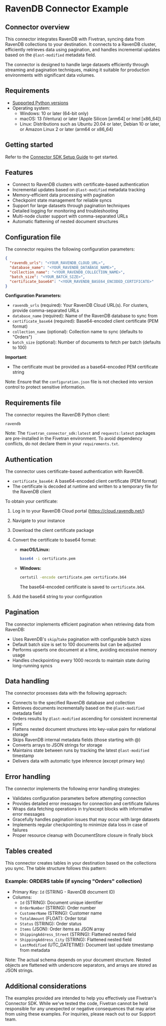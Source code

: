 # RavenDB Connector Example

## Connector overview

This connector integrates RavenDB with Fivetran, syncing data from RavenDB collections to your destination. It connects to a RavenDB cluster, efficiently retrieves data using pagination, and handles incremental updates based on the `@last-modified` metadata field.

The connector is designed to handle large datasets efficiently through streaming and pagination techniques, making it suitable for production environments with significant data volumes.

## Requirements

- [Supported Python versions](https://github.com/fivetran/fivetran_connector_sdk/blob/main/README.md#requirements)
- Operating system:
    - Windows: 10 or later (64-bit only)
    - macOS: 13 (Ventura) or later (Apple Silicon [arm64] or Intel [x86_64])
    - Linux: Distributions such as Ubuntu 20.04 or later, Debian 10 or later, or Amazon Linux 2 or later (arm64 or x86_64)

## Getting started

Refer to the [Connector SDK Setup Guide](https://fivetran.com/docs/connectors/connector-sdk/setup-guide) to get started.

## Features

- Connect to RavenDB clusters with certificate-based authentication
- Incremental updates based on `@last-modified` metadata tracking
- Memory-efficient data processing with pagination
- Checkpoint state management for reliable syncs
- Support for large datasets through pagination techniques
- Detailed logging for monitoring and troubleshooting
- Multi-node cluster support with comma-separated URLs
- Automatic flattening of nested document structures

## Configuration file

The connector requires the following configuration parameters:

```json
{
  "ravendb_urls": "<YOUR_RAVENDB_CLOUD_URL>",
  "database_name": "<YOUR_RAVENDB_DATABASE_NAME>",
  "collection_name": "<YOUR_RAVENDB_COLLECTION_NAME>",
  "batch_size": "<YOUR_BATCH_SIZE>",
  "certificate_base64": "<YOUR_RAVENDB_BASE64_ENCODED_CERTIFICATE>"
}
```

**Configuration Parameters:**
- `ravendb_urls` (required): Your RavenDB Cloud URL(s). For clusters, provide comma-separated URLs
- `database_name` (required): Name of the RavenDB database to sync from
- `certificate_base64` (required): Base64-encoded client certificate (PEM format)
- `collection_name` (optional): Collection name to sync (defaults to "Orders")
- `batch_size` (optional): Number of documents to fetch per batch (defaults to 100)

**Important**:
- The certificate must be provided as a base64-encoded PEM certificate string

Note: Ensure that the `configuration.json` file is not checked into version control to protect sensitive information.

## Requirements file

The connector requires the RavenDB Python client:

```
ravendb
```

Note: The `fivetran_connector_sdk:latest` and `requests:latest` packages are pre-installed in the Fivetran environment. To avoid dependency conflicts, do not declare them in your `requirements.txt`.

## Authentication

The connector uses certificate-based authentication with RavenDB.
- `certificate_base64`: A base64-encoded client certificate (PEM format)
- The certificate is decoded at runtime and written to a temporary file for the RavenDB client

To obtain your certificate:
1. Log in to your RavenDB Cloud portal (https://cloud.ravendb.net/)
2. Navigate to your instance
3. Download the client certificate package
4. Convert the certificate to base64 format:

    - **macOS/Linux:**  
      ```sh
      base64 -i certificate.pem
      ```
    - **Windows:**  
      ```cmd
      certutil -encode certificate.pem certificate.b64
      ```
      The base64-encoded certificate is saved to `certificate.b64`.
5. Add the base64 string to your configuration

## Pagination

The connector implements efficient pagination when retrieving data from RavenDB:
- Uses RavenDB's `skip`/`take` pagination with configurable batch sizes
- Default batch size is set to 100 documents but can be adjusted
- Performs upserts one document at a time, avoiding excessive memory usage
- Handles checkpointing every 1000 records to maintain state during long-running syncs

## Data handling

The connector processes data with the following approach:
- Connects to the specified RavenDB database and collection
- Retrieves documents incrementally based on the `@last-modified` metadata field
- Orders results by `@last-modified` ascending for consistent incremental sync
- Flattens nested document structures into key-value pairs for relational storage
- Skips RavenDB internal metadata fields (those starting with @)
- Converts arrays to JSON strings for storage
- Maintains state between runs by tracking the latest `@last-modified` timestamp
- Delivers data with automatic type inference (except primary key)

## Error handling

The connector implements the following error handling strategies:
- Validates configuration parameters before attempting connection
- Provides detailed error messages for connection and certificate failures
- Wraps data fetching operations in try/except blocks with informative error messages
- Gracefully handles pagination issues that may occur with large datasets
- Implements regular checkpointing to minimize data loss in case of failures
- Proper resource cleanup with DocumentStore closure in finally block

## Tables created

This connector creates tables in your destination based on the collections you sync. The table structure follows this pattern:

### Example: ORDERS table (if syncing "Orders" collection)
- Primary Key: `Id` (STRING - RavenDB document ID)
- Columns:
    - `Id` (STRING): Document unique identifier
    - `OrderNumber` (STRING): Order number
    - `CustomerName` (STRING): Customer name
    - `TotalAmount` (FLOAT): Order total
    - `Status` (STRING): Order status
    - `Items` (JSON): Order items as JSON array
    - `ShippingAddress_Street` (STRING): Flattened nested field
    - `ShippingAddress_City` (STRING): Flattened nested field
    - `LastModified` (UTC_DATETIME): Document last update timestamp from metadata

Note: The actual schema depends on your document structure. Nested objects are flattened with underscore separators, and arrays are stored as JSON strings.

## Additional considerations

The examples provided are intended to help you effectively use Fivetran's Connector SDK. While we've tested the code, Fivetran cannot be held responsible for any unexpected or negative consequences that may arise from using these examples. For inquiries, please reach out to our Support team.